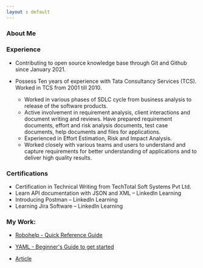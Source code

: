```yaml
---
layout : default
---
```


### About Me

### Experience

- Contributing to open source knowledge base through Git and Github since January 2021.

- Possess Ten years of experience with Tata Consultancy Services (TCS). Worked in TCS from 2001 till 2010.
  - Worked in various phases of SDLC cycle from business analysis to release of the software products.
  -	Active involvement in requirement analysis, client interactions and document writing and reviews. Have prepared requirement documents, effort and risk analysis documents,    test case documents, help documents and files for applications.
  -	Experienced in Effort Estimation, Risk and Impact Analysis.  
  -	Worked closely with various teams and users to understand and capture requirements for better understanding of applications and to deliver high quality results.

### Certifications

-	Certification in Technical Writing from TechTotal Soft Systems Pvt Ltd.
-	Learn API documentation with JSON and XML – LinkedIn Learning
-	Introducing Postman – LinkedIn Learning
-	Learning Jira Software – LinkedIn Learning

###  My Work:
  
   - [Robohelp - Quick Reference Guide](./samples/robohelp.md)
        
   - [YAML - Beginner's Guide to get started](./samples/write-yaml.md)

   - [Article](./samples/respectful_code_reviews.md)
